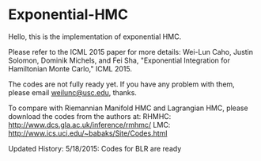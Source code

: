 # Exponential-HMC

Hello, this is the implementation of exponential HMC.

Please refer to the ICML 2015 paper for more details:
Wei-Lun Caho, Justin Solomon, Dominik Michels, and Fei Sha, "Exponential Integration for Hamiltonian Monte Carlo," ICML 2015.

The codes are not fully ready yet. If you have any problem with them, please email weilunc@usc.edu, thanks.

To compare with Riemannian Manifold HMC and Lagrangian HMC, please download the codes from the authors at:
RHMHC: http://www.dcs.gla.ac.uk/inference/rmhmc/   LMC: http://www.ics.uci.edu/~babaks/Site/Codes.html

Updated History:
5/18/2015: Codes for BLR are ready
